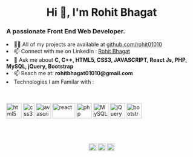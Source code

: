 <h1 align="center">Hi 👋, I'm Rohit Bhagat</h1>
<h3 align="left">A passionate Front End Web Developer.</h3>

<li align="left"> 👨‍💻 All of my projects are available at <a href="https://github.com/rohit01010">github.com/rohit01010</a></li>

<li align="left"> 📫 Connect with me on LinkedIn : <a href="https://www.linkedin.com/in/rohit-bhagat-2833801b1/">Rohit Bhagat</a></li>

<li align="left"> 💬 Ask me about <b> C, C++, HTML5, CSS3, JAVASCRIPT, React Js, PHP, MySQL, jQuery, Bootstrap</b></li>

<li align="left"> 📫 Reach me at: <b>rohitbhagat01010@gmail.com</b></li>

<li align="left"> Technologies I am Familar with : </b></li><br/><br/>

<p align="left">
  <img src="https://upload.wikimedia.org/wikipedia/commons/thumb/6/61/HTML5_logo_and_wordmark.svg/1024px-HTML5_logo_and_wordmark.svg.png" alt="html5" width="40" height="40"/>
  <img src="https://upload.wikimedia.org/wikipedia/commons/thumb/d/d5/CSS3_logo_and_wordmark.svg/800px-CSS3_logo_and_wordmark.svg.png" alt="css3" width="30" height="40"/>
  <img src="https://upload.wikimedia.org/wikipedia/commons/thumb/9/99/Unofficial_JavaScript_logo_2.svg/768px-Unofficial_JavaScript_logo_2.svg.png" alt="javascript" width="40" height="40"/>
  <img src="https://upload.wikimedia.org/wikipedia/commons/thumb/a/a7/React-icon.svg/1280px-React-icon.svg.png" alt="react" width="60" height="40"/>
  <img src="https://www.php.net//images/logos/new-php-logo.svg" alt="php" width="40" height="40"/>
  <img src="https://www.logo.wine/a/logo/MySQL/MySQL-Logo.wine.svg" alt="MySQL" width="40" height="40"/>
  <img src="https://openjsf.org/wp-content/uploads/sites/84/2019/10/jquery-logo-vertical_large_square.png" alt="jQuery" width="40" height="40"/>
  <img src="https://upload.wikimedia.org/wikipedia/commons/thumb/b/b2/Bootstrap_logo.svg/1024px-Bootstrap_logo.svg.png" alt="bootstrap" width="40" height="40"/>
</p>
<br/><br/>
<p align="center">
<a href="https://www.linkedin.com/in/rohit-bhagat-2833801b1/" target="blank">
  <img align="center" src="https://static.licdn.com/scds/common/u/images/logos/favicons/v1/favicon.ico" height="20" width="20" /></a>
<a href="https://www.facebook.com/rohit.bhagat.754365" target="blank">
  <img align="center" src="https://static.xx.fbcdn.net/rsrc.php/yo/r/iRmz9lCMBD2.ico" height="20" width="20" /></a>
<a href="https://www.instagram.com/rohit_bhagat___/ target="blank">
  <img align="center" src="https://instagram.com/static/images/ico/favicon-192.png/68d99ba29cc8.png" height="20" width="20" /></a>
</p>
